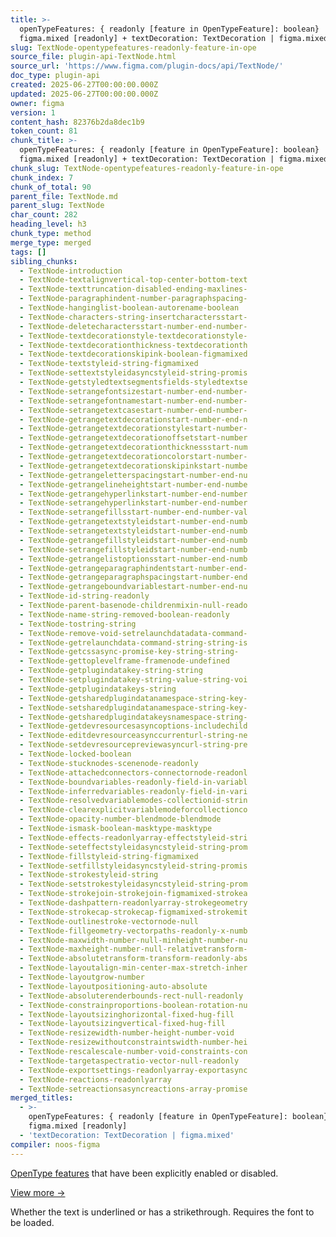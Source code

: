 ```yaml
---
title: >-
  openTypeFeatures: { readonly [feature in OpenTypeFeature]: boolean} |
  figma.mixed [readonly] + textDecoration: TextDecoration | figma.mixed
slug: TextNode-opentypefeatures-readonly-feature-in-ope
source_file: plugin-api-TextNode.html
source_url: 'https://www.figma.com/plugin-docs/api/TextNode/'
doc_type: plugin-api
created: 2025-06-27T00:00:00.000Z
updated: 2025-06-27T00:00:00.000Z
owner: figma
version: 1
content_hash: 82376b2da8dec1b9
token_count: 81
chunk_title: >-
  openTypeFeatures: { readonly [feature in OpenTypeFeature]: boolean} |
  figma.mixed [readonly] + textDecoration: TextDecoration | figma.mixed
chunk_slug: TextNode-opentypefeatures-readonly-feature-in-ope
chunk_index: 7
chunk_of_total: 90
parent_file: TextNode.md
parent_slug: TextNode
char_count: 282
heading_level: h3
chunk_type: method
merge_type: merged
tags: []
sibling_chunks:
  - TextNode-introduction
  - TextNode-textalignvertical-top-center-bottom-text
  - TextNode-texttruncation-disabled-ending-maxlines-
  - TextNode-paragraphindent-number-paragraphspacing-
  - TextNode-hanginglist-boolean-autorename-boolean
  - TextNode-characters-string-insertcharactersstart-
  - TextNode-deletecharactersstart-number-end-number-
  - TextNode-textdecorationstyle-textdecorationstyle-
  - TextNode-textdecorationthickness-textdecorationth
  - TextNode-textdecorationskipink-boolean-figmamixed
  - TextNode-textstyleid-string-figmamixed
  - TextNode-settextstyleidasyncstyleid-string-promis
  - TextNode-getstyledtextsegmentsfields-styledtextse
  - TextNode-setrangefontsizestart-number-end-number-
  - TextNode-setrangefontnamestart-number-end-number-
  - TextNode-setrangetextcasestart-number-end-number-
  - TextNode-getrangetextdecorationstart-number-end-n
  - TextNode-getrangetextdecorationstylestart-number-
  - TextNode-getrangetextdecorationoffsetstart-number
  - TextNode-getrangetextdecorationthicknessstart-num
  - TextNode-getrangetextdecorationcolorstart-number-
  - TextNode-getrangetextdecorationskipinkstart-numbe
  - TextNode-getrangeletterspacingstart-number-end-nu
  - TextNode-getrangelineheightstart-number-end-numbe
  - TextNode-getrangehyperlinkstart-number-end-number
  - TextNode-setrangehyperlinkstart-number-end-number
  - TextNode-setrangefillsstart-number-end-number-val
  - TextNode-getrangetextstyleidstart-number-end-numb
  - TextNode-setrangetextstyleidstart-number-end-numb
  - TextNode-getrangefillstyleidstart-number-end-numb
  - TextNode-setrangefillstyleidstart-number-end-numb
  - TextNode-getrangelistoptionsstart-number-end-numb
  - TextNode-getrangeparagraphindentstart-number-end-
  - TextNode-getrangeparagraphspacingstart-number-end
  - TextNode-getrangeboundvariablestart-number-end-nu
  - TextNode-id-string-readonly
  - TextNode-parent-basenode-childrenmixin-null-reado
  - TextNode-name-string-removed-boolean-readonly
  - TextNode-tostring-string
  - TextNode-remove-void-setrelaunchdatadata-command-
  - TextNode-getrelaunchdata-command-string-string-is
  - TextNode-getcssasync-promise-key-string-string-
  - TextNode-gettoplevelframe-framenode-undefined
  - TextNode-getplugindatakey-string-string
  - TextNode-setplugindatakey-string-value-string-voi
  - TextNode-getplugindatakeys-string
  - TextNode-getsharedplugindatanamespace-string-key-
  - TextNode-setsharedplugindatanamespace-string-key-
  - TextNode-getsharedplugindatakeysnamespace-string-
  - TextNode-getdevresourcesasyncoptions-includechild
  - TextNode-editdevresourceasynccurrenturl-string-ne
  - TextNode-setdevresourcepreviewasyncurl-string-pre
  - TextNode-locked-boolean
  - TextNode-stucknodes-scenenode-readonly
  - TextNode-attachedconnectors-connectornode-readonl
  - TextNode-boundvariables-readonly-field-in-variabl
  - TextNode-inferredvariables-readonly-field-in-vari
  - TextNode-resolvedvariablemodes-collectionid-strin
  - TextNode-clearexplicitvariablemodeforcollectionco
  - TextNode-opacity-number-blendmode-blendmode
  - TextNode-ismask-boolean-masktype-masktype
  - TextNode-effects-readonlyarray-effectstyleid-stri
  - TextNode-seteffectstyleidasyncstyleid-string-prom
  - TextNode-fillstyleid-string-figmamixed
  - TextNode-setfillstyleidasyncstyleid-string-promis
  - TextNode-strokestyleid-string
  - TextNode-setstrokestyleidasyncstyleid-string-prom
  - TextNode-strokejoin-strokejoin-figmamixed-strokea
  - TextNode-dashpattern-readonlyarray-strokegeometry
  - TextNode-strokecap-strokecap-figmamixed-strokemit
  - TextNode-outlinestroke-vectornode-null
  - TextNode-fillgeometry-vectorpaths-readonly-x-numb
  - TextNode-maxwidth-number-null-minheight-number-nu
  - TextNode-maxheight-number-null-relativetransform-
  - TextNode-absolutetransform-transform-readonly-abs
  - TextNode-layoutalign-min-center-max-stretch-inher
  - TextNode-layoutgrow-number
  - TextNode-layoutpositioning-auto-absolute
  - TextNode-absoluterenderbounds-rect-null-readonly
  - TextNode-constrainproportions-boolean-rotation-nu
  - TextNode-layoutsizinghorizontal-fixed-hug-fill
  - TextNode-layoutsizingvertical-fixed-hug-fill
  - TextNode-resizewidth-number-height-number-void
  - TextNode-resizewithoutconstraintswidth-number-hei
  - TextNode-rescalescale-number-void-constraints-con
  - TextNode-targetaspectratio-vector-null-readonly
  - TextNode-exportsettings-readonlyarray-exportasync
  - TextNode-reactions-readonlyarray
  - TextNode-setreactionsasyncreactions-array-promise
merged_titles:
  - >-
    openTypeFeatures: { readonly [feature in OpenTypeFeature]: boolean} |
    figma.mixed [readonly]
  - 'textDecoration: TextDecoration | figma.mixed'
compiler: noos-figma
---
```


[OpenType features](https://help.figma.com/hc/en-us/articles/4913951097367)
 that have been explicitly enabled or disabled.

[View more →](/plugin-docs/api/properties/TextNode-opentypefeatures/)

Whether the text is underlined or has a strikethrough. Requires the font to be loaded.
